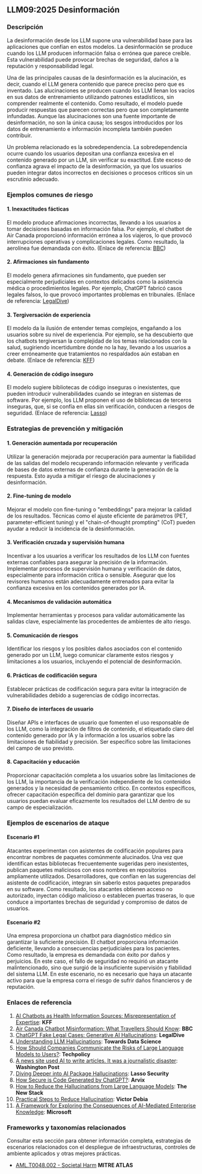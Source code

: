 ## LLM09:2025 Desinformación 

### Descripción

La desinformación desde los LLM supone una vulnerabilidad base para las aplicaciones que confían en estos modelos. La desinformación se produce cuando los LLM producen información falsa o errónea que parece creíble. Esta vulnerabilidad puede provocar brechas de seguridad, daños a la reputación y responsabilidad legal.

Una de las principales causas de la desinformación es la alucinación, es decir, cuando el LLM genera contenido que parece preciso pero que es inventado. Las alucinaciones se producen cuando los LLM llenan los vacíos en sus datos de entrenamiento utilizando patrones estadísticos, sin comprender realmente el contenido. Como resultado, el modelo puede producir respuestas que parecen correctas pero que son completamente infundadas. Aunque las alucinaciones son una fuente importante de desinformación, no son la única causa; los sesgos introducidos por los datos de entrenamiento e información incompleta también pueden contribuir.

Un problema relacionado es la sobredependencia. La sobredependencia ocurre cuando los usuarios depositan una confianza excesiva en el contenido generado por un LLM, sin verificar su exactitud. Este exceso de confianza agrava el impacto de la desinformación, ya que los usuarios pueden integrar datos incorrectos en decisiones o procesos críticos sin un escrutinio adecuado.

### Ejemplos comunes de riesgo

#### 1. Inexactitudes fácticas
  El modelo produce afirmaciones incorrectas, llevando a los usuarios a tomar decisiones basadas en información falsa. Por ejemplo, el chatbot de Air Canada proporcionó información errónea a los viajeros, lo que provocó interrupciones operativas y complicaciones legales. Como resultado, la aerolínea fue demandada con éxito.
  (Enlace de referencia: [BBC](https://www.bbc.com/travel/article/20240222-air-canada-chatbot-misinformation-what-travellers-should-know))
#### 2. Afirmaciones sin fundamento
  El modelo genera afirmaciones sin fundamento, que pueden ser especialmente perjudiciales en contextos delicados como la asistencia médica o procedimientos legales. Por ejemplo, ChatGPT fabricó casos legales falsos, lo que provocó importantes problemas en tribunales.
  (Enlace de referencia: [LegalDive](https://www.legaldive.com/news/chatgpt-fake-legal-cases-generative-ai-hallucinations/651557/))
#### 3. Tergiversación de experiencia
  El modelo da la ilusión de entender temas complejos, engañando a los usuarios sobre su nivel de experiencia. Por ejemplo, se ha descubierto que los chatbots tergiversan la complejidad de los temas relacionados con la salud, sugiriendo incertidumbre donde no la hay, llevando a los usuarios a creer erróneamente que tratamientos no respaldados aún estaban en debate.
  (Enlace de referencia: [KFF](https://www.kff.org/health-misinformation-monitor/volume-05/))
#### 4. Generación de código inseguro
  El modelo sugiere bibliotecas de código inseguras o inexistentes, que pueden introducir vulnerabilidades cuando se integran en sistemas de software. Por ejemplo, los LLM proponen el uso de bibliotecas de terceros inseguras, que, si se confía en ellas sin verificación, conducen a riesgos de seguridad.
  (Enlace de referencia: [Lasso](https://www.lasso.security/blog/ai-package-hallucinations))

### Estrategias de prevención y mitigación

#### 1. Generación aumentada por recuperación
  Utilizar la generación mejorada por recuperación para aumentar la fiabilidad de las salidas del modelo recuperando información relevante y verificada de bases de datos externas de confianza durante la generación de la respuesta. Esto ayuda a mitigar el riesgo de alucinaciones y desinformación.
#### 2. Fine-tuning de modelo
  Mejorar el modelo con fine-tuning o "embeddings" para mejorar la calidad de los resultados. Técnicas como el ajuste eficiente de parámetros (PET, parameter-efficient tuning) y el "chain-of-thought prompting" (CoT) pueden ayudar a reducir la incidencia de la desinformación.
#### 3. Verificación cruzada y supervisión humana
  Incentivar a los usuarios a verificar los resultados de los LLM con fuentes externas confiables para asegurar la precisión de la información. Implementar procesos de supervisión humana y verificación de datos, especialmente para información crítica o sensible. Asegurar que los revisores humanos están adecuadamente entrenados para evitar la confianza excesiva en los contenidos generados por IA.
#### 4. Mecanismos de validación automática
  Implementar herramientas y procesos para validar automáticamente las salidas clave, especialmente las procedentes de ambientes de alto riesgo.
#### 5. Comunicación de riesgos
  Identificar los riesgos y los posibles daños asociados con el contenido generado por un LLM, luego comunicar claramente estos riesgos y limitaciones a los usuarios, incluyendo el potencial de desinformación.
#### 6. Prácticas de codificación segura
  Establecer prácticas de codificación segura para evitar la integración de vulnerabilidades debido a sugerencias de código incorrectas.
#### 7. Diseño de interfaces de usuario
  Diseñar APIs e interfaces de usuario que fomenten el uso responsable de los LLM, como la integración de filtros de contenido, el etiquetado claro del contenido generado por IA y la información a los usuarios sobre las limitaciones de fiabilidad y precisión. Ser específico sobre las limitaciones del campo de uso previsto.
#### 8. Capacitación y educación
  Proporcionar capacitación completa a los usuarios sobre las limitaciones de los LLM, la importancia de la verificación independiente de los contenidos generados y la necesidad de pensamiento crítico. En contextos específicos, ofrecer capacitación específica del dominio para garantizar que los usuarios puedan evaluar eficazmente los resultados del LLM dentro de su campo de especialización.

### Ejemplos de escenarios de ataque

#### Escenario #1
  Atacantes experimentan con asistentes de codificación populares para encontrar nombres de paquetes comúnmente alucinados. Una vez que identifican estas bibliotecas frecuentemente sugeridas pero inexistentes, publican paquetes maliciosos con esos nombres en repositorios ampliamente utilizados. Desarrolladores, que confían en las sugerencias del asistente de codificación, integran sin saberlo estos paquetes preparados en su software. Como resultado, los atacantes obtienen acceso no autorizado, inyectan código malicioso o establecen puertas traseras, lo que conduce a importantes brechas de seguridad y compromiso de datos de usuarios.
#### Escenario #2
  Una empresa proporciona un chatbot para diagnóstico médico sin garantizar la suficiente precisión. El chatbot proporciona información deficiente, llevando a consecuencias perjudiciales para los pacientes. Como resultado, la empresa es demandada con éxito por daños y perjuicios. En este caso, el fallo de seguridad no requirió un atacante malintencionado, sino que surgió de la insuficiente supervisión y fiabilidad del sistema LLM. En este escenario, no es necesario que haya un atacante activo para que la empresa corra el riesgo de sufrir daños financieros y de reputación.

### Enlaces de referencia

1. [AI Chatbots as Health Information Sources: Misrepresentation of Expertise](https://www.kff.org/health-misinformation-monitor/volume-05/): **KFF**
2. [Air Canada Chatbot Misinformation: What Travellers Should Know](https://www.bbc.com/travel/article/20240222-air-canada-chatbot-misinformation-what-travellers-should-know): **BBC**
3. [ChatGPT Fake Legal Cases: Generative AI Hallucinations](https://www.legaldive.com/news/chatgpt-fake-legal-cases-generative-ai-hallucinations/651557/): **LegalDive**
4. [Understanding LLM Hallucinations](https://towardsdatascience.com/llm-hallucinations-ec831dcd7786): **Towards Data Science**
5. [How Should Companies Communicate the Risks of Large Language Models to Users?](https://techpolicy.press/how-should-companies-communicate-the-risks-of-large-language-models-to-users/): **Techpolicy**
6. [A news site used AI to write articles. It was a journalistic disaster](https://www.washingtonpost.com/media/2023/01/17/cnet-ai-articles-journalism-corrections/): **Washington Post**
7. [Diving Deeper into AI Package Hallucinations](https://www.lasso.security/blog/ai-package-hallucinations): **Lasso Security**
8. [How Secure is Code Generated by ChatGPT?](https://arxiv.org/abs/2304.09655): **Arvix**
9. [How to Reduce the Hallucinations from Large Language Models](https://thenewstack.io/how-to-reduce-the-hallucinations-from-large-language-models/): **The New Stack**
10. [Practical Steps to Reduce Hallucination](https://newsletter.victordibia.com/p/practical-steps-to-reduce-hallucination): **Victor Debia**
11. [A Framework for Exploring the Consequences of AI-Mediated Enterprise Knowledge](https://www.microsoft.com/en-us/research/publication/a-framework-for-exploring-the-consequences-of-ai-mediated-enterprise-knowledge-access-and-identifying-risks-to-workers/): **Microsoft**

### Frameworks y taxonomías relacionados

Consultar esta sección para obtener información completa, estrategias de escenarios relacionados con el despliegue de infraestructuras, controles de ambiente aplicados y otras mejores prácticas.

- [AML.T0048.002 - Societal Harm](https://atlas.mitre.org/techniques/AML.T0048) **MITRE ATLAS**
